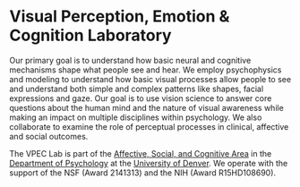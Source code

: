 ---
---

# Visual Perception, Emotion & Cognition Laboratory

Our primary goal is to understand how basic neural and cognitive mechanisms shape what people see and hear. We employ psychophysics and modeling to understand how basic visual processes allow people to see and understand both simple and complex patterns like shapes, facial expressions and gaze. Our goal is to use vision science to answer core questions about the human mind and the nature of visual awareness while making an impact on multiple disciplines within psychology. We also collaborate to examine the role of perceptual processes in clinical, affective and social outcomes.


The VPEC Lab is part of the [Affective, Social, and Cognitive Area](https://liberalarts.du.edu/academics-admissions/programs-gr/phd-affective-social-cognitive-psychology) in the [Department of Psychology](https://liberalarts.du.edu/psychology) at the [University of Denver](https://www.du.edu/). We operate with the support of the NSF (Award 2141313) and the NIH (Award R15HD108690).
